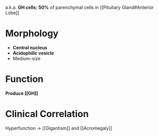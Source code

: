 a.k.a. **GH cells**; **50%** of parenchymal cells in [[Pituitary Gland#Anterior Lobe]]

# Morphology
- **Central nucleus**
- **Acidophilic vesicle**
- Medium-size

# Function
**Produce [[GH]]**

# Clinical Correlation
Hyperfunction → [[Gigantism]] and [[Acromegaly]]